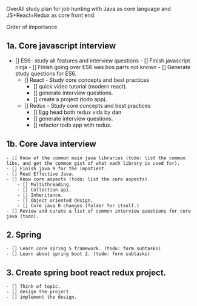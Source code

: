 OverAll study plan for job hunting with Java as core language and JS+React+Redux as core front end.

Order of importance

## 1a. Core javascript interview
- [] ES6- study all features and interview questions
        - [] Finish javascript ninja
        - [] Finish going over ES6 wes bos parts not known
        - [] Generate study questions for ES6.
    - [] React - Study core concepts and best practices
        - [] quick video tutorial (modern react).
        - [] generate interview questions.
        - [] create a project (todo app).
    - [] Redux - Study core concepts and best practices
        - [] Egg head both redux vids by dan
        - [] generate interview questions.
        - [] refactor todo app with redux.
        

## 1b.  Core Java interview
    - [] Know of the common main java libraries (todo: list the common libs, and get the common gist of what each library is used for).
    - [] Finish java 9 for the impatient.
    - [] Read Effective Java.
    - [] Know core aspects (todo: list the core aspects).
        - [] Multithreading.
        - [] Collection api.
        - [] Inheritance.
        - [] Object oriented design.
        - [] Core java 8 changes (folder for itself.)
    - [] Review and curate a list of common interview questions for core java (todo).
## 2.  Spring
    - [] Learn core spring 5 framework. (todo: form subtasks)
    - [] Learn about spring boot 2. (todo: form subtasks)

## 3. Create spring boot react redux project. 
    - [] Think of topic.
    - [] design the project.
    - [] implement the design.
